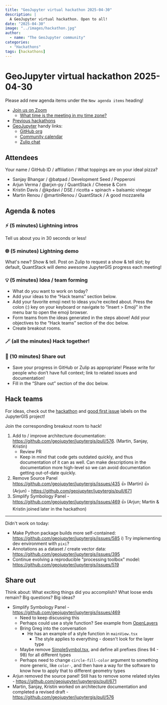 ```yaml
---
title: "GeoJupyter virtual hackathon 2025-04-30"
description: |
  A GeoJupyter virtual hackathon. Open to all!
date: "2025-04-30"
image: "../images/hackathon.jpg"
author:
  - name: "The GeoJupyter community"
categories:
  - "Hackathons"
tags: [hackathons]
---
```


# GeoJupyter virtual hackathon 2025-04-30

Please add new agenda items under the `New agenda items` heading!

- [Join us on Zoom](https://berkeley.zoom.us/j/92451699568)
  - [What time is the meeting in my time zone?](https://dateful.com/convert/utc?t=3pm)
- [Previous hackathons](https://geojupyter.org/blog/#category=Hackathons)
- [GeoJupyter](https://geojupyter.org) handy links:
  - [GitHub org](https://github.com/geojupyter)
  - [Community calendar](https://geojupyter.org/calendar.html)
  - [Zulip chat](https://jupyter.zulipchat.com/#narrow/channel/471314-geojupyter)


## Attendees

Your name / GitHub ID / affiliation / What toppings are on your ideal pizza?

* Sanjay Bhangar / @batpad / Development Seed / Pepperoni
* Arjun Verma / @arjxn-py / QuantStack / Cheese & Corn
* Kristin Davis / @kpdavi / DSE / ricotta + spinach + balsamic vinegar
* Martin Renou / @martinRenou / QuantStack / A good mozzarella


## Agenda & notes

### ⚡ (5 minutes) Lightning intros

Tell us about you in 30 seconds or less!


### 🌐 (5 minutes) Lightning demo

What's new? Show & tell.
Post on Zulip to request a show & tell slot; by default, QuantStack will demo awesome
JupyterGIS progress each meeting!


### 💡 (5 minutes) Idea / team forming

* What do you want to work on today?
* Add your ideas to the “Hack teams” section below.
* Add your favorite emoji next to ideas you’re excited about. Press the colon (:) key on your keyboard or navigate to “Insert > Emoji” in the menu bar to open the emoji browser.
* Form teams from the ideas generated in the steps above! Add your objectives to the “Hack teams” section of the doc below.
* Create breakout rooms.


### 🪄 (all the minutes) Hack together!

### 💬 (10 minutes) Share out

* Save your progress in GitHub or Zulip as appropriate!
  Please write for people who don’t have full context; link to related issues and documentation!
* Fill in the “Share out” section of the doc below.


## Hack teams

For ideas, check out the [hackathon](https://github.com/geojupyter/jupytergis/labels/hackathon) and [good first issue](https://github.com/geojupyter/jupytergis/labels/good%20first%20issue) labels on the JupyterGIS project!

Join the corresponding breakout room to hack!

1. Add to / improve architecture documentation: https://github.com/geojupyter/jupytergis/pull/576. (Martin, Sanjay, Kristin)
    * Review PR
    * Keep in mind that code gets outdated quickly, and thus documentation of it can as well. Can make descriptions in the documentation more high-level so we can avoid documentation getting out-of-date quickly.
2. Remove Source Panel https://github.com/geojupyter/jupytergis/issues/435 :+1: (Martin) :+1: (Arjun) - https://github.com/geojupyter/jupytergis/pull/671
3. Simplify Symbology Panel - https://github.com/geojupyter/jupytergis/issues/469 :+1: (Arjun; Martin & Kristin joined later in the hackathon)


---
Didn't work on today:

* Make Python package builds more self-contained: https://github.com/geojupyter/jupytergis/issues/585
    i) Try implementing dev environment with `pixi`?
* Annotations as a dataset / create vector data: https://github.com/geojupyter/jupytergis/issues/395
* Continue evolving a reproducible "processing toolbox" model: https://github.com/geojupyter/jupytergis/issues/519



## Share out

Think about:
What exciting things did you accomplish?
What loose ends remain?
Big questions? Big ideas?

* Simplify Symbology Panel - https://github.com/geojupyter/jupytergis/issues/469
    * Need to keep discussing this
    * Perhaps could use a style function? See example from [OpenLayers](https://openlayers.org/en/latest/examples/geojson.html)
    * Bring Greg into the conversation
        * He has an example of a style function in `mainView.tsx`
            * The style applies to everything - doesn't look for the layer type
    * Maybe remove [SimpleSymbol.tsx](https://github.com/geojupyter/jupytergis/blob/2669fad2d0c088a9718a360b267586935a65f862/packages/base/src/dialogs/symbology/vector_layer/types/SimpleSymbol.tsx), and define all prefixes (lines 94 - 98) for all different types
    * Perhaps need to change `circle-fill-color` argument to something more generic, like `color-`, and then have a way for the software to know how to apply that to different geometry types
* Arjun removed the source panel! Still has to remove some related styles - https://github.com/geojupyter/jupytergis/pull/671
* Martin, Sanjay, Kristin worked on architecture documentation and completed a revised draft - https://github.com/geojupyter/jupytergis/pull/576
